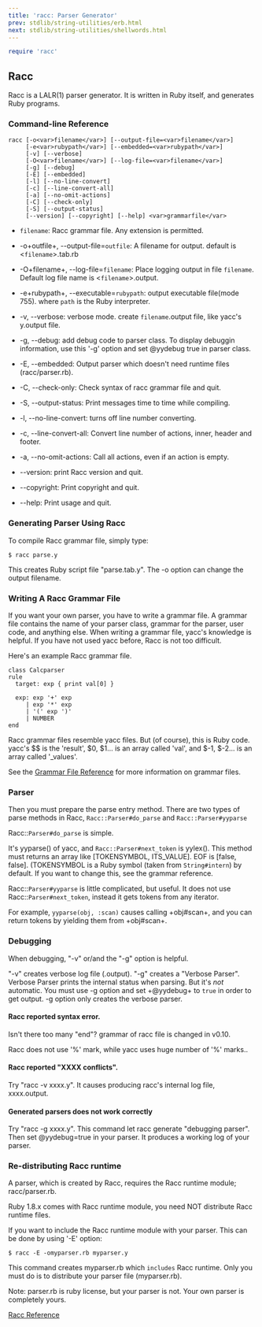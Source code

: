 ```yaml
---
title: 'racc: Parser Generator'
prev: stdlib/string-utilities/erb.html
next: stdlib/string-utilities/shellwords.html
---
```



```ruby
require 'racc'
```

## Racc[](#racc)

Racc is a LALR(1) parser generator. It is written in Ruby itself, and
generates Ruby programs.

### Command-line Reference[](#command-line-reference)


```
racc [-o<var>filename</var>] [--output-file=<var>filename</var>]
     [-e<var>rubypath</var>] [--embedded=<var>rubypath</var>]
     [-v] [--verbose]
     [-O<var>filename</var>] [--log-file=<var>filename</var>]
     [-g] [--debug]
     [-E] [--embedded]
     [-l] [--no-line-convert]
     [-c] [--line-convert-all]
     [-a] [--no-omit-actions]
     [-C] [--check-only]
     [-S] [--output-status]
     [--version] [--copyright] [--help] <var>grammarfile</var>
```

* `filename`: Racc grammar file. Any extension is permitted.
* -o+outfile+, --output-file=`outfile`: A filename for output. default
  is <`filename`>.tab.rb
* -O+filename+, --log-file=`filename`: Place logging output in file
  `filename`. Default log file name is <`filename`>.output.

* -e+rubypath+, --executable=`rubypath`: output executable file(mode
  755). where `path` is the Ruby interpreter.
* -v, --verbose: verbose mode. create `filename`.output file, like
  yacc's y.output file.
* -g, --debug: add debug code to parser class. To display debuggin
  information, use this '-g' option and set @yydebug true in parser
  class.

* -E, --embedded: Output parser which doesn't need runtime files
  (racc/parser.rb).
* -C, --check-only: Check syntax of racc grammar file and quit.
* -S, --output-status: Print messages time to time while compiling.
* -l, --no-line-convert: turns off line number converting.
* -c, --line-convert-all: Convert line number of actions, inner, header
  and footer.
* -a, --no-omit-actions: Call all actions, even if an action is empty.
* --version: print Racc version and quit.
* --copyright: Print copyright and quit.
* --help: Print usage and quit.

### Generating Parser Using Racc[](#generating-parser-using-racc)

To compile Racc grammar file, simply type:


```
$ racc parse.y
```

This creates Ruby script file "parse.tab.y". The -o option can change
the output filename.

### Writing A Racc Grammar File[](#writing-a-racc-grammar-file)

If you want your own parser, you have to write a grammar file. A grammar
file contains the name of your parser class, grammar for the parser,
user code, and anything else. When writing a grammar file, yacc's
knowledge is helpful. If you have not used yacc before, Racc is not too
difficult.

Here's an example Racc grammar file.


```
class Calcparser
rule
  target: exp { print val[0] }

  exp: exp '+' exp
     | exp '*' exp
     | '(' exp ')'
     | NUMBER
end
```

Racc grammar files resemble yacc files. But (of course), this is Ruby
code. yacc's \$$ is the 'result', $0, $1... is an array called 'val',
and $-1, $-2... is an array called '\_values'.

See the <a
href='https://ruby-doc.org/core-2.5.0/_lib/racc/rdoc/grammar_en_rdoc.html'
class='ruby-doc remote' target='_blank'>Grammar File Reference</a> for
more information on grammar files.

### Parser[](#parser)

Then you must prepare the parse entry method. There are two types of
parse methods in Racc, `Racc::Parser#do_parse` and
`Racc::Parser#yyparse`

Racc::`Parser#do_parse` is simple.

It's yyparse() of yacc, and `Racc::Parser#next_token` is yylex(). This
method must returns an array like \[TOKENSYMBOL, ITS\_VALUE\]. EOF is
\[false, false\]. (TOKENSYMBOL is a Ruby symbol (taken from
`String#intern`) by default. If you want to change this, see the grammar
reference.

Racc::`Parser#yyparse` is little complicated, but useful. It does not
use Racc::`Parser#next_token`, instead it gets tokens from any iterator.

For example, `yyparse(obj, :scan)` causes calling +obj#scan+, and you
can return tokens by yielding them from +obj#scan+.

### Debugging[](#debugging)

When debugging, "-v" or/and the "-g" option is helpful.

"-v" creates verbose log file (.output). "-g" creates a "Verbose
Parser". Verbose Parser prints the internal status when parsing. But
it's *not* automatic. You must use -g option and set +@yydebug+ to
`true` in order to get output. -g option only creates the verbose
parser.

#### Racc reported syntax error.[](#racc-reported-syntax-error)

Isn't there too many "end"? grammar of racc file is changed in v0.10.

Racc does not use '%' mark, while yacc uses huge number of '%' marks..

#### Racc reported "XXXX conflicts".[](#racc-reported-xxxx-conflicts)

Try "racc -v xxxx.y". It causes producing racc's internal log file,
xxxx.output.

#### Generated parsers does not work correctly[](#generated-parsers-does-not-work-correctly)

Try "racc -g xxxx.y". This command let racc generate "debugging parser".
Then set @yydebug=true in your parser. It produces a working log of your
parser.

### Re-distributing Racc runtime[](#re-distributing-racc-runtime)

A parser, which is created by Racc, requires the Racc runtime module;
racc/parser.rb.

Ruby 1.8.x comes with Racc runtime module, you need NOT distribute Racc
runtime files.

If you want to include the Racc runtime module with your parser. This
can be done by using '-E' option:


```
$ racc -E -omyparser.rb myparser.y
```

This command creates myparser.rb which `includes` Racc runtime. Only you
must do is to distribute your parser file (myparser.rb).

Note: parser.rb is ruby license, but your parser is not. Your own parser
is completely yours.

<a
href='https://ruby-doc.org/stdlib-2.7.0/libdoc/racc/parser/rdoc/Racc.html'
class='ruby-doc remote' target='_blank'>Racc Reference</a>

